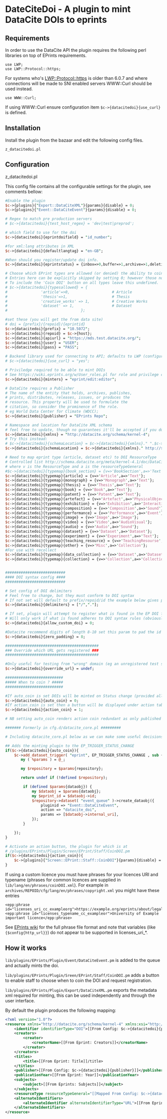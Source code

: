 DateCiteDoi - A plugin to mint DataCite DOIs to eprints
========================================================

Requirements
-------------

In order to use the DataCite API the plugin requires the following perl libraries on top of EPrints requirements.

```
use LWP;
use LWP::Protocol::https;
```

For systems who's
[LWP::Protocol::https](https://metacpan.org/release/LWP-Protocol-https) is
older than 6.0.7 and where connections will be made to SNI enabled servers
WWW::Curl should be used instead.

```
use WWW::Curl;
```

If using WWW::Curl ensure configuration item `$c->{datacitedoi}{use_curl}` is defined.


Installation
-------------

Install the plugin from the bazaar and edit the following config files.

```
z_datacitedoi.pl
```

Configuration 
-------------

z_datacitedoi.pl

This config file contains all the configurable settings for the plugin, see comments bellow:

```perl
#Enable the plugin
$c->{plugins}{"Export::DataCiteXML"}{params}{disable} = 0;
$c->{plugins}{"Event::DataCiteEvent"}{params}{disable} = 0;

# Regex to match pre production servers
# $c->{datacitedoi}{test_host_regex} = 'dev|test|preprod';

# which field to use for the doi
$c->{datacitedoi}{eprintdoifield} = "id_number";

#for xml:lang attributes in XML
$c->{datacitedoi}{defaultlangtag} = "en-GB";

#When should you register/update doi info.
$c->{datacitedoi}{eprintstatus} = {inbox=>0,buffer=>1,archive=>1,deletion=>0};

# Choose which EPrint types are allowed (or denied) the ability to coin DOIs. Keys must be lower case and be eprints *types* not *type_names*.
# Entries here can be explicitly skipped by setting 0; however those not listed with a 1 are not given a Coin DOI button by default.
# To include the 'Coin DOI' button on all types leave this undefined.
# $c->{datacitedoi}{typesallowed} = {
# 				'article'=>0,                   # Article
# 				'thesis'=>1,                    # Thesis
# 				'creative_works' => 1,          # Creative Works
# 				'dataset' => 1,                 # Dataset
#                                 };

#set these (you will get the from data site)
# doi = {prefix}/{repoid}/{eprintid}
$c->{datacitedoi}{prefix} = "10.5072";
$c->{datacitedoi}{repoid} = $c->{host};
$c->{datacitedoi}{apiurl} = "https://mds.test.datacite.org/";
$c->{datacitedoi}{user} = "USER";
$c->{datacitedoi}{pass} = "PASS";

# Backend library used for connecting to API; defaults to LWP (configuration item unset) but can also be Curl (configuration item set).
# $c->{datacitedoi}{use_curl} = "yes";

# Priviledge required to be able to mint DOIs
# See https://wiki.eprints.org/w/User_roles.pl for role and privilege configuration
$c->{datacitedoi}{minters} = "eprint/edit:editor";

# DataCite requires a Publisher
# The name of the entity that holds, archives, publishes,
# prints, distributes, releases, issues, or produces the
# resource. This property will be used to formulate the
# citation, so consider the prominence of the role.
# eg World Data Center for Climate (WDCC);
$c->{datacitedoi}{publisher} = "EPrints Repo";

# Namespace and location for DataCite XML schema
# feel free to update, though no guarantees it'll be accepted if you do
$c->{datacitedoi}{xmlns} = "http://datacite.org/schema/kernel-4";
# Try this instead:
# $c->{datacitedoi}{schemaLocation} = $c->{datacitedoi}{xmlns}." ".$c->{datacitedoi}{xmlns}."/metadata.xsd";
$c->{datacitedoi}{schemaLocation} = $c->{datacitedoi}{xmlns}." http://schema.datacite.org/meta/kernel-4/metadata.xsd";

# Need to map eprint type (article, dataset etc) to DOI ResourceType
# Controlled list http://schema.datacite.org/meta/kernel-4.1/doc/DataCite-MetadataKernel_v4.1.pdf
# where v is the ResourceType and a is the resourceTypeGeneral
#$c->{datacitedoi}{typemap}{book_section} = {v=>'BookSection',a=>'Text'};
$c->{datacitedoi}{typemap}{article} = {v=>'Article',a=>'Text'};
$c->{datacitedoi}{typemap}{monograph} = {v=>'Monograph',a=>'Text'};
$c->{datacitedoi}{typemap}{thesis} = {v=>'Thesis',a=>'Text'};
$c->{datacitedoi}{typemap}{book} = {v=>'Book',a=>'Text'};
$c->{datacitedoi}{typemap}{patent} = {v=>'Patent',a=>'Text'};
$c->{datacitedoi}{typemap}{artefact} = {v=>'Artefact',a=>'PhysicalObject'};
$c->{datacitedoi}{typemap}{exhibition} = {v=>'Exhibition',a=>'InteractiveResource'};
$c->{datacitedoi}{typemap}{composition} = {v=>'Composition',a=>'Sound'};
$c->{datacitedoi}{typemap}{performance} = {v=>'Performance',a=>'Event'};
$c->{datacitedoi}{typemap}{image} = {v=>'Image',a=>'Image'};
$c->{datacitedoi}{typemap}{video} = {v=>'Video',a=>'AudioVisual'};
$c->{datacitedoi}{typemap}{audio} = {v=>'Audio',a=>'Sound'};
$c->{datacitedoi}{typemap}{dataset} = {v=>'Dataset',a=>'Dataset'};
$c->{datacitedoi}{typemap}{experiment} = {v=>'Experiment',a=>'Text'};
$c->{datacitedoi}{typemap}{teaching_resource} = {v=>'TeachingResourse',a=>'InteractiveResource'};
$c->{datacitedoi}{typemap}{other} = {v=>'Misc',a=>'Collection'};
#For use with recollect
$c->{datacitedoi}{typemap}{data_collection} = {v=>'Dataset',a=>'Dataset'};
$c->{datacitedoi}{typemap}{collection} = {v=>'Collection',a=>'Collection'};


###########################
#### DOI syntax config ####
###########################

# Set config of DOI delimiters
# Feel free to change, but they must conform to DOI syntax
# If not set will default to prefix/repoid/id the example below gives prefix/repoid.id
$c->{datacitedoi}{delimiters} = ["/","."];

# If set, plugin will attempt to register what is found in the EP DOI field ($c->{datacitedoi}{eprintdoifield})
# Will only work if what is found adheres to DOI syntax rules (obviously)
$c->{datacitedoi}{allow_custom_doi} = 0;

#Datacite recommend digits of length 8-10 set this param to pad the id to required length
$c->{datacitedoi}{zero_padding} = 8;

##########################################
### Override which URL gets registered ###
##########################################

#Only useful for testing from "wrong" domain (eg an unregistered test server) should be undef for normal operation
$c->{datacitedoi}{override_url} = undef;

##########################
##### When to coin ? #####
##########################

#If auto_coin is set DOIs will be minted on Status change (provided all else is well)
$c->{datacitedoi}{auto_coin} = 0;
#If action_coin is set then a button will be displayed under action tab (for staff) to mint DOIs on an adhoc basis
$c->{datacitedoi}{action_coin} = 1;

# NB setting auto_coin renders action coin redundant as only published items can be registered

####### Formerly in cfg.d/datacite_core.pl #########

# Including datacite_core.pl below as we can make some useful decisions based on the above config.

## Adds the minting plugin to the EP_TRIGGER_STATUS_CHANGE
if($c->{datacitedoi}{auto_coin}){
	$c->add_dataset_trigger( "eprint", EP_TRIGGER_STATUS_CHANGE , sub {
       my ( %params ) = @_;

       my $repository = $params{repository};

       return undef if (!defined $repository);

		if (defined $params{dataobj}) {
			my $dataobj = $params{dataobj};
			my $eprint_id = $dataobj->id;
			$repository->dataset( "event_queue" )->create_dataobj({
				pluginid => "Event::DataCiteEvent",
				action => "datacite_doi",
				params => [$dataobj->internal_uri],
			});
     	}

	});
}

# Activate an action button, the plugin for which is at
# /plugins/EPrints/Plugin/Screen/EPrint/Staff/CoinDOI.pm
if($c->{datacitedoi}{action_coin}){
 	$c->{plugins}{"Screen::EPrint::Staff::CoinDOI"}{params}{disable} = 0;
}

```


If using a custom licence you must have phrases for your licences URI and typename (phrases for common licences are supplied in ``lib/lang/en/phrases/coinDOI.xml``). For example in ``archives/REPOID/cfg/lang/en/phrases/copyright.xml`` you might have these entries

```
<epp:phrase id="licenses_uri_cc_exampleorg">https://example.org/eprints/about/legal/</epp:phrase>
<epp:phrase id="licenses_typename_cc_exampleor">University of Example important licence</epp:phrase>

```

See [EPrints wiki](https://wiki.eprints.org/w/Phrase_Format) for the full phrase file format and note that variables (like ``{$config{http_url}}``) do not appear to be supported in licenses_uri_*.


How it works
-------------

``lib/plugins/EPrints/Plugin/Event/DataCiteEvent.pm`` is added to the queue and actually mints the doi.

``lib/plugins/EPrints/Plugin/Sreen/EPrint/Staff/CoinDOI.pm`` adds a button to enable staff to choose when to coin the DOI and request registration.

``lib/plugins/EPrints/Plugin/Export/DataCiteXML.pm`` exports the metadata xml required for minting, this can be used independently and through the user interface. 

By default the plugin produces the following mapping:
```xml
<?xml version="1.0"?>
<resource xmlns="http://datacite.org/schema/kernel-4" xmlns:xsi="http://www.w3.org/2001/XMLSchema-instance" xsi:schemaLocation="http://datacite.org/schema/kernel-4 http://schema.datacite.org/meta/kernel-4/metadata.xsd">
	<identifier identifierType="DOI">[[From Config: $c->{datacitedoi}{prefix}/$c->{datacitedoi}{repoid]]/{{Eprintid}}</identifier>
	<creators>
		<creator>
			<creatorName>[[From Eprint: Creators]]</creatorName>
		</creator>
	</creators>
	<titles>
		<title>[[From Eprint: Title]]/title>
	</titles>
	<publisher>[[From Config: $c->{datacitedoi}{publisher}]]</publisher>
	<publicationYear>[[From Eprint: Year]]</publicationYear>
	<subjects>
		<subject>[[From Eprints: Subjects]]</subject>
	</subjects>
	<resourceType resourceTypeGeneral="[[Mapped From Config: $c->{datacitedoi}{typemap}]]">[[Mapped From Config: $c->{datacitedoi}{typemap}]]</resourceType>
	<alternateIdentifiers>
		<alternateIdentifier alternateIdentifierType="URL">[[From Eprints: Subjects]]</alternateIdentifier>
	</alternateIdentifiers>
</resource>
```

